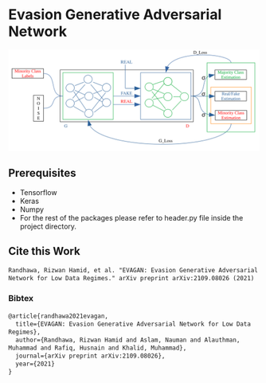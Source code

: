# Evasion Generative Adversarial Network

![](EVAGAN.svg "EVAGAN Architecture")


## Prerequisites
* Tensorflow
* Keras
* Numpy
* For the rest of the packages please refer to header.py file inside the project directory.


## Cite this Work
```
Randhawa, Rizwan Hamid, et al. "EVAGAN: Evasion Generative Adversarial Network for Low Data Regimes." arXiv preprint arXiv:2109.08026 (2021)
```
### Bibtex
```
@article{randhawa2021evagan,
  title={EVAGAN: Evasion Generative Adversarial Network for Low Data Regimes},
  author={Randhawa, Rizwan Hamid and Aslam, Nauman and Alauthman, Muhammad and Rafiq, Husnain and Khalid, Muhammad},
  journal={arXiv preprint arXiv:2109.08026},
  year={2021}
}

```